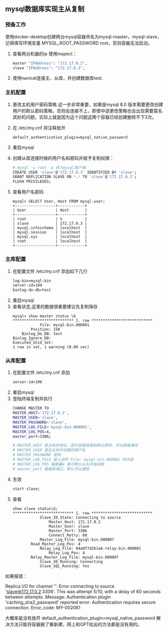 ## mysql数据库实现主从复制

### 预备工作

使用docker-desktop创建两台mysql容器命名为mysql-master，mysql-slave，记得填写环境变量 MYSQL_ROOT_PASSWORD  root，否则容器无法启动。

1. 查看两台机器的ip 使用inspect：
    ```sh
    master "IPAddress": "172.17.0.2",
    slave "IPAddress": "172.17.0.3",
    ```

2. 使用navicat连接主、从库，并创建数据库test.

### 主机配置

1. 更改主机用户密码策略
这一步非常重要，如果是mysql 8.0 版本需要更改创建用户的默认密码策略，否则会连接不上，即使中途更改策略也会出现需要莫名其妙的问题，实际上就是因为这个问题这两个容器已经创建删除不下3次。

1. 在 /etc/my.cnf 将注释放开
    ```
    default_authentication_plugin=mysql_native_password
    ```
1. 重启mysql

1. 创建从库连接时候的用户名和密码并赋予复制权限：
    ```sh
    # mysql -u root -p 进入mysql客户端
    CREATE USER 'slave'@'172.17.0.3' IDENTIFIED BY 'slave';
    GRANT REPLICATION SLAVE ON *.* TO 'slave'@'172.17.0.3';
    FLUSH PRIVILEGES;
    ```

1. 查看用户名密码
    ```
    mysql> SELECT User, Host FROM mysql.user;
    +------------------+------------+
    | User             | Host       |
    +------------------+------------+
    | root             | %          |
    | slave            | 172.17.0.3 |
    | mysql.infoschema | localhost  |
    | mysql.session    | localhost  |
    | mysql.sys        | localhost  |
    | root             | localhost  |
    +------------------+------------+
    ```


### 主库配置
1. 在配置文件 /etc/my.cnf 添加如下几行
    ```sh
    log-bin=mysql-bin
    server-id=104
    binlog-do-db=test
    ```
2. 重启mysql
3. 查看状态,这里的数据很重要建议先复制保存
    ```
    mysql> show master status \G
    *************************** 1. row ***************************
                File: mysql-bin.000001
            Position: 158
        Binlog_Do_DB: test
    Binlog_Ignore_DB: 
    Executed_Gtid_Set: 
    1 row in set, 1 warning (0.00 sec)
    ```

### 从库配置

1. 在配置文件 /etc/my.cnf 添加
    ```sh
    server-id=106
    ```
2. 重启mysql
3. 登陆终端复制并执行
    ```sh
    CHANGE MASTER TO 
    MASTER_HOST='172.17.0.2',
    MASTER_USER='slave',
    MASTER_PASSWORD='slave',
    MASTER_LOG_FILE='mysql-bin.000001',
    MASTER_LOG_POS=4,
    master_port=3306;

    # MASTER_HOST 是主机的地址，因为容器连接到默认网桥，可以直接通信
    # MASTER_USER 是在主机中创建的用户名
    # MASTER_PASSWORD 密码
    # MASTER_LOG_FILE 是上述的 File: mysql-bin.000001 的内容
    # MASTER_LOG_POS 偏移量4 表示默认从头开始读取
    # master_port 数据库端口，默认可以通信
    ```
4. 生效
    ```sh
    start slave;
    ```
5. 查看
    ```
    show slave status\G;
    *************************** 1. row ***************************
                Slave_IO_State: Connecting to source
                    Master_Host: 172.17.0.2
                    Master_User: slave
                    Master_Port: 3306
                    Connect_Retry: 60
                Master_Log_File: mysql-bin.000007
            Read_Master_Log_Pos: 4
                Relay_Log_File: 04a0f7d261a6-relay-bin.000001
                    Relay_Log_Pos: 4
            Relay_Master_Log_File: mysql-bin.000007
                Slave_IO_Running: Connecting
                Slave_SQL_Running: Yes

    ```
如果报错：
    
Replica I/O for channel '': Error connecting to source 'slave@172.17.0.2:3306'. This was attempt 5/10, with a delay of 60 seconds between attempts. Message: Authentication plugin 'caching_sha2_password' reported error: Authentication requires secure connection. Error_code: MY-002061
    
大概率是没有放开 default_authentication_plugin=mysql_native_password 解决方法只能将容器删了重新建，网上和GPT给出的方法都是没有用的。